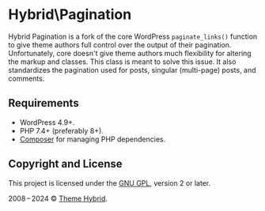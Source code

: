 # Hybrid\\Pagination

Hybrid Pagination is a fork of the core WordPress `paginate_links()` function to give theme authors full control over the output of their pagination. Unfortunately, core doesn't give theme authors much flexibility for altering the markup and classes. This class is meant to solve this issue.  It also standardizes the pagination used for posts, singular (multi-page) posts, and comments.

## Requirements

* WordPress 4.9+.
* PHP 7.4+ (preferably 8+).
* [Composer](https://getcomposer.org/) for managing PHP dependencies.

## Copyright and License

This project is licensed under the [GNU GPL](http://www.gnu.org/licenses/old-licenses/gpl-2.0.html), version 2 or later.

2008&thinsp;&ndash;&thinsp;2024 &copy; [Theme Hybrid](https://themehybrid.com).
